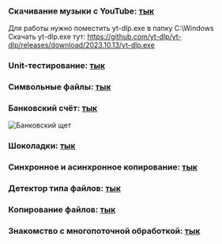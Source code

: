 ### Скачивание музыки с YouTube: [тык](https://github.com/ImMALWARE/Java-SP/blob/main/YoutubeDownloader.java)
Для работы нужно поместить yt-dlp.exe в папку C:\Windows\
Скачать yt-dlp.exe тут: https://github.com/yt-dlp/yt-dlp/releases/download/2023.10.13/yt-dlp.exe
### Unit-тестирование: [тык](https://github.com/ImMALWARE/Java-SP/tree/main/UnitTesting)
### Символьные файлы: [тык](https://github.com/ImMALWARE/Java-SP/blob/main/LongestX.java)
### Банковский счёт: [тык](https://github.com/ImMALWARE/Java-SP/blob/main/BankBalance.java)
![Банковский щет](https://sun1-21.userapi.com/c851436/v851436363/189386/f_jpeU0aVBo.jpg)
### Шоколадки: [тык](https://github.com/ImMALWARE/Java-SP/blob/main/Chocolate.java)
### Синхронное и асинхронное копирование: [тык](https://github.com/ImMALWARE/Java-SP/tree/main/SyncCopying)
### Детектор типа файлов: [тык](https://github.com/ImMALWARE/Java-SP/blob/main/FileTypeDetector.java)
### Копирование файлов: [тык](https://github.com/ImMALWARE/Java-SP/tree/main/FileCopying)
### Знакомство с многопоточной обработкой: [тык](https://github.com/ImMALWARE/Java-SP/tree/main/Multithread)